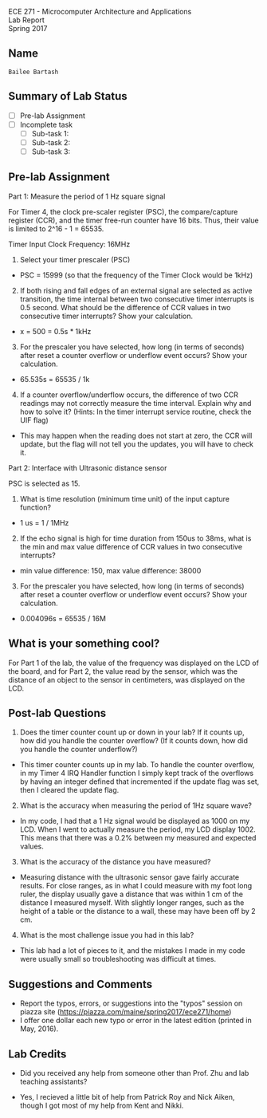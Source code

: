 ECE 271 - Microcomputer Architecture and Applications  
Lab Report  
Spring 2017     


Name
-----------
```
Bailee Bartash
```

Summary of Lab Status
-------
- [ ] Pre-lab Assignment  
- [ ] Incomplete task  
    - [ ] Sub-task 1:   
    - [ ] Sub-task 2:   
    - [ ] Sub-task 3: 

Pre-lab Assignment
-------
Part 1: Measure the period of 1 Hz square signal

For Timer 4, the clock pre-scaler register (PSC), the compare/capture register (CCR), and the timer free-run counter have 16 bits. 
Thus, their value is limited to 2^16 - 1 = 65535.

Timer Input Clock Frequency: 16MHz

1. Select your timer prescaler (PSC)
- PSC = 15999 (so that the frequency of the  Timer Clock would be 1kHz)

2. If both rising and fall edges of an external signal are selected as active transition, the time internal between two consecutive 
timer interrupts is 0.5 second. What should be the difference of CCR values in two consecutive timer interrupts? Show your calculation.
- x = 500 = 0.5s * 1kHz

3. For the prescaler you have selected, how long (in terms of seconds) after reset a counter overflow or underflow event occurs? Show 
your calculation.
- 65.535s = 65535 / 1k

4. If a counter overflow/underflow occurs, the difference of two CCR readings may not correctly measure the time interval. Explain why 
and how to solve it? (Hints: In the timer interrupt service routine, check the UIF flag)
- This may happen when the reading does not start at zero, the CCR will update, but the flag will not tell you the updates, you will have
to check it. 

Part 2: Interface with Ultrasonic distance sensor

PSC is selected as 15.

1. What is time resolution (minimum time unit) of the input capture function?
- 1 us = 1 / 1MHz

2. If the echo signal is high for time duration from 150us to 38ms, what is the min and max value difference of CCR values in two 
consecutive interrupts?
- min value difference: 150, max value difference: 38000

3. For the prescaler you have selected, how long (in terms of seconds) after reset a counter overflow or underflow event occurs? Show 
your calculation.
- 0.004096s = 65535 / 16M

What is your something cool?
-------
For Part 1 of the lab, the value of the frequency was displayed on the LCD of the board, and for Part 2, the value read by the sensor, which was 
the distance of an object to the sensor in centimeters, was displayed on the LCD. 

Post-lab Questions
-------
1. Does the timer counter count up or down in your lab? If it counts up, how did you handle the counter overflow? (If it counts down, 
how did you handle the counter underflow?)
- This timer counter counts up in my lab. To handle the counter overflow, in my Timer 4 IRQ Handler function I simply kept track of the overflows
by having an integer defined that incremented if the update flag was set, then I cleared the update flag. 

2. What is the accuracy when measuring the period of 1Hz square wave?
- In my code, I had that a 1 Hz signal would be displayed as 1000 on my LCD. When I went to actually measure the period, my LCD display 1002. This means
that there was a 0.2% between my measured and expected values.

3. What is the accuracy of the distance you have measured?
- Measuring distance with the ultrasonic sensor gave fairly accurate results. For close ranges, as in what I could measure with my foot long ruler, the
display usually gave a distance that was within 1 cm of the distance I measured myself. With slightly longer ranges, such as the height of a table or the distance
to a wall, these may have been off by 2 cm. 

4. What is the most challenge issue you had in this lab?
- This lab had a lot of pieces to it, and the mistakes I made in my code were usually small so troubleshooting was difficult at times.

Suggestions and Comments
-------
* Report the typos, errors, or suggestions into the "typos" session on piazza site (https://piazza.com/maine/spring2017/ece271/home)
* I offer one dollar each new typo or error in the latest edition (printed in May, 2016).

Lab Credits
-------
* Did you received any help from someone other than Prof. Zhu and lab teaching assistants?
- Yes, I recieved a little bit of help from Patrick Roy and Nick Aiken, though I got most of my help from Kent and Nikki.